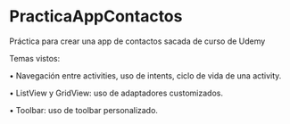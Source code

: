 # PracticaAppContactos
Práctica para crear una app de contactos sacada de curso de Udemy

Temas vistos:

•	Navegación entre activities, uso de intents, ciclo de vida de una activity.

•	ListView y GridView: uso de adaptadores customizados.

•	Toolbar: uso de toolbar personalizado.
